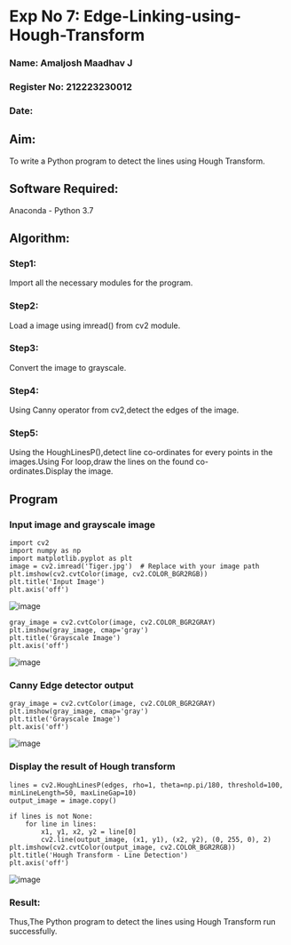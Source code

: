 # Exp No 7: Edge-Linking-using-Hough-Transform

### Name: Amaljosh Maadhav J
### Register No: 212223230012
### Date:

## Aim:
To write a Python program to detect the lines using Hough Transform.

## Software Required:
Anaconda - Python 3.7

## Algorithm:
### Step1:

Import all the necessary modules for the program.
### Step2:

Load a image using imread() from cv2 module.
### Step3:

Convert the image to grayscale.
### Step4:

Using Canny operator from cv2,detect the edges of the image.
### Step5:

Using the HoughLinesP(),detect line co-ordinates for every points in the images.Using For loop,draw the lines on the found co-ordinates.Display the image.
## Program 

### Input image and grayscale image
```
import cv2
import numpy as np
import matplotlib.pyplot as plt
image = cv2.imread('Tiger.jpg')  # Replace with your image path
plt.imshow(cv2.cvtColor(image, cv2.COLOR_BGR2RGB))
plt.title('Input Image')
plt.axis('off')
```
![image](https://github.com/user-attachments/assets/63908ad0-c747-46d6-bb48-9341105b5f9f)
```
gray_image = cv2.cvtColor(image, cv2.COLOR_BGR2GRAY)
plt.imshow(gray_image, cmap='gray')
plt.title('Grayscale Image')
plt.axis('off')
```
![image](https://github.com/user-attachments/assets/d6104654-0a64-4d5f-aae7-869b272c3c18)

### Canny Edge detector output
```
gray_image = cv2.cvtColor(image, cv2.COLOR_BGR2GRAY)
plt.imshow(gray_image, cmap='gray')
plt.title('Grayscale Image')
plt.axis('off')
```
![image](https://github.com/user-attachments/assets/fcf50a07-34ff-4713-bde0-7a53e24e7ab2)


### Display the result of Hough transform
```
lines = cv2.HoughLinesP(edges, rho=1, theta=np.pi/180, threshold=100, minLineLength=50, maxLineGap=10)
output_image = image.copy()

if lines is not None:
    for line in lines:
        x1, y1, x2, y2 = line[0]
        cv2.line(output_image, (x1, y1), (x2, y2), (0, 255, 0), 2)
plt.imshow(cv2.cvtColor(output_image, cv2.COLOR_BGR2RGB))
plt.title('Hough Transform - Line Detection')
plt.axis('off')

```
![image](https://github.com/user-attachments/assets/be59c60c-c285-49e4-a864-21127d96a2de)

### Result:
Thus,The Python program to detect the lines using Hough Transform run successfully.
